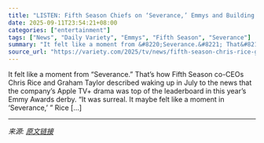 ```yaml
---
title: "LISTEN: Fifth Season Chiefs on ‘Severance,’ Emmys and Building an Indie Studio; A Bold Proposal for the Next Emmy Awards TV Contract"
date: 2025-09-11T23:54:21+08:00
categories: ["entertainment"]
tags: ["News", "Daily Variety", "Emmys", "Fifth Season", "Severance"]
summary: "It felt like a moment from &#8220;Severance.&#8221; That&#8217;s how Fifth Season co-CEOs Chris Rice and Graham Taylor described waking up in July to the news that the company&#8217;s Apple TV+ drama "
source_url: "https://variety.com/2025/tv/news/fifth-season-chris-rice-graham-taylor-severance-emmys-1236515657/"
---
```


It felt like a moment from &#8220;Severance.&#8221; That&#8217;s how Fifth Season co-CEOs Chris Rice and Graham Taylor described waking up in July to the news that the company&#8217;s Apple TV+ drama was top of the leaderboard in this year&#8217;s Emmy Awards derby. &#8220;It was surreal. It maybe felt like a moment in &#8216;Severance,&#8217; &#8221; Rice [&#8230;]

---

*来源: [原文链接](https://variety.com/2025/tv/news/fifth-season-chris-rice-graham-taylor-severance-emmys-1236515657/)*
